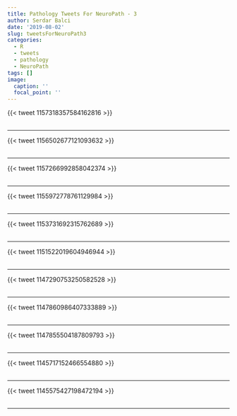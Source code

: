 ```yaml
---
title: Pathology Tweets For NeuroPath - 3
author: Serdar Balci
date: '2019-08-02'
slug: tweetsForNeuroPath3
categories:
  - R
  - tweets
  - pathology
  - NeuroPath
tags: []
image:
  caption: ''
  focal_point: ''
---
```



{{< tweet 1157318357584162816 >}}
<br>
<br>
<hr>
{{< tweet 1156502677121093632 >}}
<br>
<br>
<hr>
{{< tweet 1157266992858042374 >}}
<br>
<br>
<hr>
{{< tweet 1155972778761129984 >}}
<br>
<br>
<hr>
{{< tweet 1153731692315762689 >}}
<br>
<br>
<hr>
{{< tweet 1151522019604946944 >}}
<br>
<br>
<hr>
{{< tweet 1147290753250582528 >}}
<br>
<br>
<hr>
{{< tweet 1147860986407333889 >}}
<br>
<br>
<hr>
{{< tweet 1147855504187809793 >}}
<br>
<br>
<hr>
{{< tweet 1145717152466554880 >}}
<br>
<br>
<hr>
{{< tweet 1145575427198472194 >}}
<br>
<br>
<hr>
